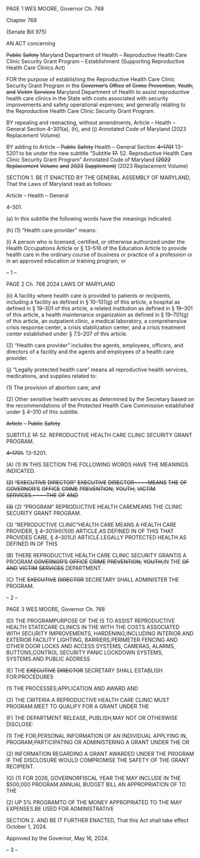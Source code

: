 PAGE 1
WES MOORE, Governor Ch. 768

Chapter 768

(Senate Bill 975)

AN ACT concerning

~~Public~~ ~~Safety~~ Maryland Department of Health – Reproductive Health Care
Clinic Security Grant Program – Establishment
(Supporting Reproductive Health Care Clinics Act)

FOR the purpose of establishing the Reproductive Health Care Clinic Security Grant
Program in the ~~Governor’s~~ ~~Office~~ ~~of~~ ~~Crime~~ ~~Prevention,~~ ~~Youth,~~ ~~and~~ ~~Victim~~ ~~Services~~
Maryland Department of Health to assist reproductive health care clinics in the
State with costs associated with security improvements and safety operational
expenses; and generally relating to the Reproductive Health Care Clinic Security
Grant Program.

BY repealing and reenacting, without amendments,
Article – Health – General
Section 4–301(a), (h), and (j)
Annotated Code of Maryland
(2023 Replacement Volume)

BY adding to
Article – ~~Public~~ ~~Safety~~ Health – General
Section ~~4–1701~~ 13–5201 to be under the new subtitle “Subtitle ~~17.~~ 52. Reproductive
Health Care Clinic Security Grant Program”
Annotated Code of Maryland
~~(2022~~ ~~Replacement~~ ~~Volume~~ ~~and~~ ~~2023~~ ~~Supplement)~~ (2023 Replacement Volume)

SECTION 1. BE IT ENACTED BY THE GENERAL ASSEMBLY OF MARYLAND,
That the Laws of Maryland read as follows:

Article – Health – General

4–301.

(a) In this subtitle the following words have the meanings indicated.

(h) (1) “Health care provider” means:

(i) A person who is licensed, certified, or otherwise authorized under
the Health Occupations Article or § 13–516 of the Education Article to provide health care
in the ordinary course of business or practice of a profession or in an approved education or
training program; or

– 1 –

PAGE 2
Ch. 768 2024 LAWS OF MARYLAND

(ii) A facility where health care is provided to patients or recipients,
including a facility as defined in § 10–101(g) of this article, a hospital as defined in §
19–301 of this article, a related institution as defined in § 19–301 of this article, a health
maintenance organization as defined in § 19–701(g) of this article, an outpatient clinic, a
medical laboratory, a comprehensive crisis response center, a crisis stabilization center,
and a crisis treatment center established under § 7.5–207 of this article.

(2) “Health care provider” includes the agents, employees, officers, and
directors of a facility and the agents and employees of a health care provider.

(j) “Legally protected health care” means all reproductive health services,
medications, and supplies related to:

(1) The provision of abortion care; and

(2) Other sensitive health services as determined by the Secretary based
on the recommendations of the Protected Health Care Commission established under §
4–310 of this subtitle.

~~Article~~ ~~–~~ ~~Public~~ ~~Safety~~

SUBTITLE ~~17.~~ 52. REPRODUCTIVE HEALTH CARE CLINIC SECURITY GRANT
PROGRAM.

~~4–1701.~~ 13–5201.

(A) (1) IN THIS SECTION THE FOLLOWING WORDS HAVE THE MEANINGS
INDICATED.

~~(2)~~ ~~“EXECUTIVE~~ ~~DIRECTOR”~~ ~~EXECUTIVE~~ ~~DIRECTOR~~~~MEANS~~ ~~THE~~ ~~OF~~
~~GOVERNOR’S~~ ~~OFFICE~~ ~~CRIME~~ ~~PREVENTION,~~ ~~YOUTH,~~ ~~VICTIM~~ ~~SERVICES.~~~~THE~~ ~~OF~~ ~~AND~~

~~(3)~~ (2) “PROGRAM” REPRODUCTIVE HEALTH CAREMEANS THE
CLINIC SECURITY GRANT PROGRAM.

(3) “REPRODUCTIVE CLINIC”HEALTH CARE MEANS A HEALTH CARE
PROVIDER, § 4–301(H)(1)(II) ARTICLE,AS DEFINED IN OF THIS THAT PROVIDES
CARE, § 4–301(J) ARTICLE.LEGALLY PROTECTED HEALTH AS DEFINED IN OF THIS

(B) THERE REPRODUCTIVE HEALTH CARE CLINIC SECURITY GRANTIS A
PROGRAM ~~GOVERNOR’S~~ ~~OFFICE~~ ~~CRIME~~ ~~PREVENTION,~~ ~~YOUTH,~~IN THE ~~OF~~ ~~AND~~
~~VICTIM~~ ~~SERVICES~~ DEPARTMENT.

(C) THE ~~EXECUTIVE~~ ~~DIRECTOR~~ SECRETARY SHALL ADMINISTER THE
PROGRAM.

– 2 –

PAGE 3
WES MOORE, Governor Ch. 768

(D) THE PROGRAMPURPOSE OF THE IS TO ASSIST REPRODUCTIVE HEALTH
STATECARE CLINICS IN THE WITH THE COSTS ASSOCIATED WITH SECURITY
IMPROVEMENTS, HARDENING,INCLUDING INTERIOR AND EXTERIOR FACILITY
LIGHTING, BARRIERS,PERIMETER FENCING AND OTHER DOOR LOCKS AND ACCESS
SYSTEMS, CAMERAS, ALARMS, BUTTONS,CONTROL SECURITY PANIC LOCKDOWN
SYSTEMS, SYSTEMS.AND PUBLIC ADDRESS

(E) THE ~~EXECUTIVE~~ ~~DIRECTOR~~ SECRETARY SHALL ESTABLISH
FOR:PROCEDURES

(1) THE PROCESSES;APPLICATION AND AWARD AND

(2) THE CRITERIA A REPRODUCTIVE HEALTH CARE CLINIC MUST
PROGRAM.MEET TO QUALIFY FOR A GRANT UNDER THE

(F) THE DEPARTMENT RELEASE, PUBLISH,MAY NOT OR OTHERWISE
DISCLOSE:

(1) THE FOR,PERSONAL INFORMATION OF AN INDIVIDUAL APPLYING
IN, PROGRAM;PARTICIPATING OR ADMINISTERING A GRANT UNDER THE OR

(2) INFORMATION REGARDING A GRANT AWARDED UNDER THE
PROGRAM IF THE DISCLOSURE WOULD COMPROMISE THE SAFETY OF THE GRANT
RECIPIENT.

(G) (1) FOR 2026, GOVERNORFISCAL YEAR THE MAY INCLUDE IN THE
$500,000 PROGRAM.ANNUAL BUDGET BILL AN APPROPRIATION OF TO THE

(2) UP 5% PROGRAMTO OF THE MONEY APPROPRIATED TO THE MAY
EXPENSES.BE USED FOR ADMINISTRATIVE

SECTION 2. AND BE IT FURTHER ENACTED, That this Act shall take effect
October 1, 2024.

Approved by the Governor, May 16, 2024.

– 3 –